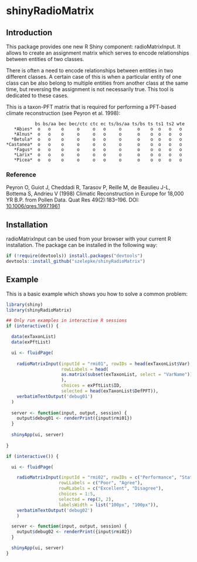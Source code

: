 
# shinyRadioMatrix

## Introduction

This package provides one new R Shiny component: radioMatrixInput. It allows to create an assignment matrix which serves to encode relationships between entities of two classes.

There is often a need to encode relationships between entities in two different classes. A certain case of this is when a particular entity of one class can be also belong to multiple entities from another class at the same time, but reversing the assignment is not necessarily true. This tool is dedicated to these cases.

This is a taxon-PFT matrix that is required for performing a PFT-based climate reconstruction (see Peyron et al. 1998):

               bs bs/aa bec bec/ctc ctc ec ts/bs/aa ts/bs ts ts1 ts2 wte
       *Abies*  o   o    o     o     o   o     o      o    o  o   o   o
       *Alnus*  o   o    o     o     o   o     o      o    o  o   o   o
      *Betula*  o   o    o     o     o   o     o      o    o  o   o   o
    *Castanea*  o   o    o     o     o   o     o      o    o  o   o   o
       *Fagus*  o   o    o     o     o   o     o      o    o  o   o   o
       *Larix*  o   o    o     o     o   o     o      o    o  o   o   o
       *Picea*  o   o    o     o     o   o     o      o    o  o   o   o
      

### Reference

Peyron O, Guiot J, Cheddadi R, Tarasov P, Reille M, de Beaulieu J-L, Bottema S, Andrieu V (1998) Climatic Reconstruction in Europe for 18,000 YR B.P. from Pollen Data. Quat Res 49(2):183–196. DOI: [10.1006/qres.1997.1961](https://www.cambridge.org/core/journals/quaternary-research/article/abs/climatic-reconstruction-in-europe-for-18000-yr-bp-from-pollen-data/DD0EEDC0186456AC8ED1E3937EC9239E)

## Installation

radioMatrixInput can be used from your browser with your current R installation. The package can be installed in the following way:

``` r
if (!require(devtools)) install.packages("devtools")
devtools::install_github("szelepke/shinyRadioMatrix")
```


## Example

This is a basic example which shows you how to solve a common problem:

``` r
library(shiny)
library(shinyRadioMatrix)

## Only run examples in interactive R sessions
if (interactive()) {

  data(exTaxonList)
  data(exPftList)

  ui <- fluidPage(
        
    radioMatrixInput(inputId = "rmi01", rowIDs = head(exTaxonList$Var), 
                     rowLLabels = head(
                     as.matrix(subset(exTaxonList, select = "VarName"))
                     ), 
                     choices = exPftList$ID, 
                     selected = head(exTaxonList$DefPFT)), 
    verbatimTextOutput('debug01')
  )
    
  server <- function(input, output, session) { 
    output$debug01 <- renderPrint({input$rmi01})
  }
    
  shinyApp(ui, server)
    
}

if (interactive()) {

  ui <- fluidPage(

    radioMatrixInput(inputId = "rmi02", rowIDs = c("Performance", "Statement A"),
                    rowLLabels = c("Poor", "Agree"), 
                    rowRLabels = c("Excellent", "Disagree"),
                    choices = 1:5,
                    selected = rep(3, 2),
                    labelsWidth = list("100px", "100px")),
    verbatimTextOutput('debug02')
    )

  server <- function(input, output, session) {
    output$debug02 <- renderPrint({input$rmi02})
  }

  shinyApp(ui, server)
}
```
